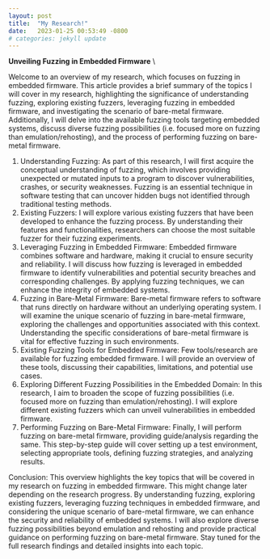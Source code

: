 ```yaml
---
layout: post
title:  "My Research!"
date:   2023-01-25 00:53:49 -0800
# categories: jekyll update
---
```

**Unveiling Fuzzing in Embedded Firmware** \


Welcome to an overview of my research, which focuses on fuzzing in embedded firmware. This article provides a brief summary of the topics I will cover in my research, highlighting the significance of understanding fuzzing, exploring existing fuzzers, leveraging fuzzing in embedded firmware, and investigating the scenario of bare-metal firmware. Additionally, I will delve into the available fuzzing tools targeting embedded systems, discuss diverse fuzzing possibilities (i.e. focused more on fuzzing than emulation/rehosting), and the process of performing fuzzing on bare-metal firmware.


1. Understanding Fuzzing:
As part of this research, I will first acquire the conceptual understanding of fuzzing, which involves providing unexpected or mutated inputs to a program to discover vulnerabilities, crashes, or security weaknesses. Fuzzing is an essential technique in software testing that can uncover hidden bugs not identified through traditional testing methods.
2. Existing Fuzzers:
I will explore various existing fuzzers that have been developed to enhance the fuzzing process. By understanding their features and functionalities, researchers can choose the most suitable fuzzer for their fuzzing experiments.
3. Leveraging Fuzzing in Embedded Firmware:
Embedded firmware combines software and hardware, making it crucial to ensure security and reliability. I will discuss how fuzzing is leveraged in embedded firmware to identify vulnerabilities and potential security breaches and corresponding challenges. By applying fuzzing techniques, we can enhance the integrity of embedded systems.
4. Fuzzing in Bare-Metal Firmware:
Bare-metal firmware refers to software that runs directly on hardware without an underlying operating system. I will examine the unique scenario of fuzzing in bare-metal firmware, exploring the challenges and opportunities associated with this context. Understanding the specific considerations of bare-metal firmware is vital for effective fuzzing in such environments.
5. Existing Fuzzing Tools for Embedded Firmware:
Few tools/research are available for fuzzing embedded firmware. I will provide an overview of these tools, discussing their capabilities, limitations, and potential use cases. 
6. Exploring Different Fuzzing Possibilities in the Embedded Domain:
In this research, I aim to broaden the scope of fuzzing possibilities (i.e. focused more on fuzzing than emulation/rehosting). I will explore different existing fuzzers which can unveil vulnerabilities in embedded firmware.
7. Performing Fuzzing on Bare-Metal Firmware:
Finally, I will perform fuzzing on bare-metal firmware, providing guide/analysis regarding the same. This step-by-step guide will cover setting up a test environment, selecting appropriate tools, defining fuzzing strategies, and analyzing results.

Conclusion:
This overview highlights the key topics that will be covered in my research on fuzzing in embedded firmware. This might change later depending on the research progress. By understanding fuzzing, exploring existing fuzzers, leveraging fuzzing techniques in embedded firmware, and considering the unique scenario of bare-metal firmware, we can enhance the security and reliability of embedded systems. I will also explore diverse fuzzing possibilities beyond emulation and rehosting and provide practical guidance on performing fuzzing on bare-metal firmware. Stay tuned for the full research findings and detailed insights into each topic.
